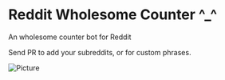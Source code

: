 # Reddit Wholesome Counter ^_^

An wholesome counter bot for Reddit

Send PR to add your subreddits, or for custom phrases.

![Picture](https://raw.githubusercontent.com/MeowthyVoyager/reddit-wholesome-counter/main/banner.png)
